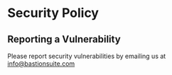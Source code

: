 # Security Policy

## Reporting a Vulnerability

Please report security vulnerabilities by emailing us at info@bastionsuite.com
